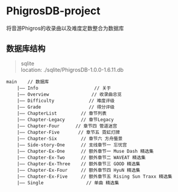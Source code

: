 # PhigrosDB-project
将音游Phigros的收录曲以及难度定数整合为数据库

## 数据库结构

> sqlite <br>
> location: ./sqlite/PhigrosDB-1.0.0-1.6.11.db

    main    // 数据库
        |—— Info                     // 关于
        |—— Overview                // 收录曲总览
        |—— Difficulty             // 难度评级
        |—— Grade                  // 得分评级
        |—— ChapterList         // 章节列表
        |—— Chapter-Legacy      // 章节Legacy
        |—— Chapter-Four      // 章节四 管道迷宫
        |—— Chapter-Five       // 章节五 霓虹灯牌
        |—— Chapter-Six         // 章节六 方舟蜃景
        |—— Side-story-One      // 支线章节一 忘忧宫
        |—— Chapter-Ex-One      // 额外章节一 Muse Dash 精选集
        |—— Chapter-Ex-Two      // 额外章节二 WAVEAT 精选集
        |—— Chapter-Ex-Three    // 额外章节三 GOOD 精选集
        |—— Chapter-Ex-Four     // 额外章节四 HyuN 精选集
        |—— Chapter-Ex-Five     // 额外章节五 Rising Sun Traxx 精选集
        |—— Single                // 单曲 精选集
